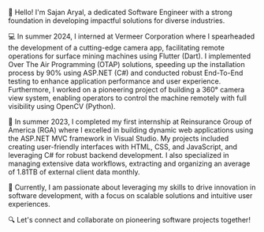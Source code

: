 👋 Hello! I'm Sajan Aryal, a dedicated Software Engineer with a strong foundation in developing impactful solutions for diverse industries.

💻 In summer 2024, I interned at Vermeer Corporation where I spearheaded the development of a cutting-edge camera app, facilitating remote operations for surface mining machines using Flutter (Dart). I implemented Over The Air Programming (OTAP) solutions, speeding up the installation process by 90% using ASP.NET (C#) and conducted robust End-To-End testing to enhance application performance and user experience. Furthermore, I worked on a pioneering project of building a 360° camera view system, enabling operators to control the machine remotely with full visibility using OpenCV (Python).

🌟 In summer 2023, I completed my first internship at Reinsurance Group of America (RGA) where I excelled in building dynamic web applications using the ASP.NET MVC framework in Visual Studio. My projects included creating user-friendly interfaces with HTML, CSS, and JavaScript, and leveraging C# for robust backend development. I also specialized in managing extensive data workflows, extracting and organizing an average of 1.81TB of external client data monthly.

🚀 Currently, I am passionate about leveraging my skills to drive innovation in software development, with a focus on scalable solutions and intuitive user experiences.

🔍 Let's connect and collaborate on pioneering software projects together!

<!---
taryal98/taryal98 is a ✨ special ✨ repository because its `README.md` (this file) appears on your GitHub profile.
You can click the Preview link to take a look at your changes.
--->
